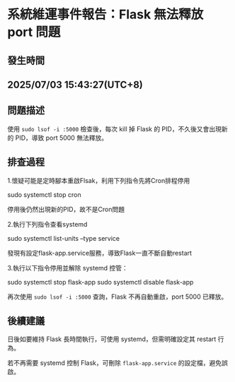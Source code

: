 # 系統維運事件報告：Flask 無法釋放 port 問題

## 發生時間

## 2025/07/03 15:43:27(UTC+8)

## 問題描述

使用 `sudo lsof -i :5000` 檢查後，每次 kill 掉 Flask 的 PID，不久後又會出現新的 PID，導致 port 5000 無法釋放。

## 排查過程

1.懷疑可能是定時腳本重啟Flsak，利用下列指令先將Cron排程停用

sudo systemctl stop cron

停用後仍然出現新的PID，故不是Cron問題

2.執行下列指令查看systemd

sudo systemctl list-units –type service

發現有設定flask-app.service服務，導致Flask一直不斷自動restart

3.執行以下指令停用並解除 systemd 控管：

sudo systemctl stop flask-app
sudo systemctl disable flask-app

再次使用 `sudo lsof -i :5000` 查詢，Flask 不再自動重啟，port 5000 已釋放。

## 後續建議

日後如要維持 Flask 長時間執行，可使用 systemd，但需明確設定其 restart 行為。

若不再需要 systemd 控制 Flask，可刪除 `flask-app.service` 的設定檔，避免誤啟。